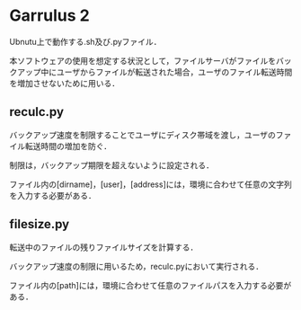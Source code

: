 # Garrulus 2
Ubnutu上で動作する.sh及び.pyファイル．

本ソフトウェアの使用を想定する状況として，ファイルサーバがファイルをバックアップ中にユーザからファイルが転送された場合，ユーザのファイル転送時間を増加させないために用いる．

## reculc.py
バックアップ速度を制限することでユーザにディスク帯域を渡し，ユーザのファイル転送時間の増加を防ぐ．

制限は，バックアップ期限を超えないように設定される．

ファイル内の[dirname]，[user]，[address]には，環境に合わせて任意の文字列を入力する必要がある．

## filesize.py
転送中のファイルの残りファイルサイズを計算する．

バックアップ速度の制限に用いるため，reculc.pyにおいて実行される．

ファイル内の[path]には，環境に合わせて任意のファイルパスを入力する必要がある．
